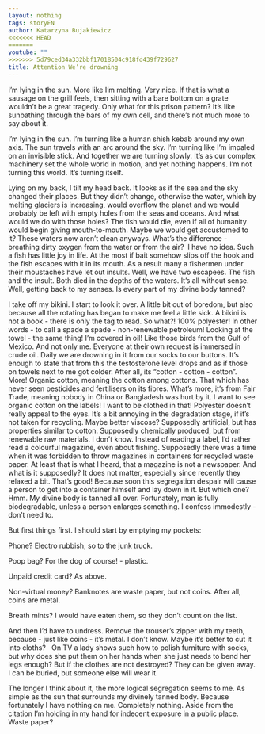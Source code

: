 ```yaml
---
layout: nothing
tags: storyEN
author: Katarzyna Bujakiewicz
<<<<<<< HEAD
=======
youtube: ""
>>>>>>> 5d79ced34a332bbf17018504c918fd439f729627
title: Attention We’re drowning
---
```

I’m lying in the sun. More like I’m melting. Very nice. If that is what a sausage on the grill feels, then sitting with a bare bottom on a grate wouldn’t be a great tragedy. Only what for this prison pattern? It’s like sunbathing through the bars of my own cell, and there’s not much more to say about it. 

I’m lying in the sun. I’m turning like a human shish kebab around my own axis. The sun travels with an arc around the sky. I’m turning like I’m impaled on an invisible stick. And together we are turning slowly. It’s as our complex machinery set the whole world in motion, and yet nothing happens. I’m not turning this world. It’s turning itself.

Lying on my back, I tilt my head back. It looks as if the sea and the sky changed their places. But they didn’t change, otherwise the water, which by melting glaciers is increasing, would overflow the planet and we would probably be left with empty holes from the seas and oceans. And what would we do with those holes? The fish would die, even if all of humanity would begin giving mouth-to-mouth. Maybe we would get accustomed to it? These waters now aren’t clean anyways. What’s the difference - breathing dirty oxygen from the water or from the air?  I have no idea. Such a fish has little joy in life. At the most if bait somehow slips off the hook and the fish escapes with it in its mouth. As a result many a fishermen under their moustaches have let out insults. Well, we have two escapees. The fish and the insult. Both died in the depths of the waters. It’s all without sense. Well, getting back to my senses. Is every part of my divine body tanned?

I take off my bikini. I start to look it over. A little bit out of boredom, but also because all the rotating has began to make me feel a little sick. A bikini is not a book - there is only the tag to read. So what?! 100% polyester! In other words - to call a spade a spade - non-renewable petroleum! Looking at the towel - the same thing! I’m covered in oil! Like those birds from the Gulf of Mexico. And not only me. Everyone at their own request is immersed in crude oil. Daily we are drowning in it from our socks to our buttons. It’s enough to state that from this the testosterone level drops and as if those on towels next to me got colder. After all, its “cotton - cotton - cotton”. More! Organic cotton, meaning the cotton among cottons. That which has never seen pesticides and fertilisers on its fibres. What’s more, it’s from Fair Trade, meaning nobody in China or Bangladesh was hurt by it. I want to see organic cotton on the labels! I want to be clothed in that! Polyester doesn’t really appeal to the eyes. It’s a bit annoying in the degradation stage, if it’s not taken for recycling. Maybe better viscose? Supposedly artificial, but has properties similar to cotton. Supposedly chemically produced, but from renewable raw materials. I don’t know. Instead of reading a label, I’d rather read a colourful magazine, even about fishing. Supposedly there was a time when it was forbidden to throw magazines in containers for recycled waste paper. At least that is what I heard, that a magazine is not a newspaper. And what is it supposedly? It does not matter, especially since recently they relaxed a bit. That’s good! Because soon this segregation despair will cause a person to get into a container himself and lay down in it. But which one? Hmm. My divine body is tanned all over. Fortunately, man is fully biodegradable, unless a person enlarges something. I confess immodestly - don’t need to. 

But first things first. I should start by emptying my pockets: 

Phone? Electro rubbish, so to the junk truck. 

Poop bag? For the dog of course! - plastic.

Unpaid credit card? As above.

Non-virtual money? Banknotes are waste paper, but not coins. After all, coins are metal.

Breath mints? I would have eaten them, so they don’t count on the list. 

And then I’d have to undress. Remove the trouser’s zipper with my teeth, because - just like coins - it’s metal. I don’t know. Maybe it’s better to cut it into cloths?  
On TV a lady shows such how to polish furniture with socks, but why does she put them on her hands when she just needs to bend her legs enough? But if the clothes are not destroyed? They can be given away. I can be buried, but someone else will wear it.

The longer I think about it, the more logical segregation seems to me. As simple as the sun that surrounds my divinely tanned body. Because fortunately I have nothing on me. Completely nothing. Aside from the citation I’m holding in my hand for indecent exposure in a public place. Waste paper? 
